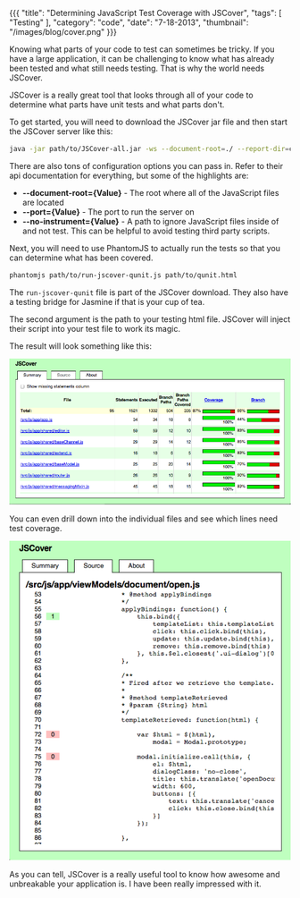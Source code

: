 {{{
    "title": "Determining JavaScript Test Coverage with JSCover",
    "tags": [ "Testing" ],
    "category": "code",
    "date": "7-18-2013",
    "thumbnail": "/images/blog/cover.png"
}}}

Knowing what parts of your code to test can sometimes be tricky. If you have a large application, it can be challenging to know what has already been tested and what still needs testing. That is why the world needs JSCover.

JSCover is a really great tool that looks through all of your code to determine what parts have unit tests and what parts don't.

To get started, you will need to download the JSCover jar file and then start the JSCover server like this:

```bash
java -jar path/to/JSCover-all.jar -ws --document-root=./ --report-dir=coverage
```
There are also tons of configuration options you can pass in. Refer to their api documentation for everything, but some of the highlights are:

- **--document-root={Value}** - The root where all of the JavaScript files are located
- **--port={Value}** - The port to run the server on
- **--no-instrument={Value}** - A path to ignore JavaScript files inside of and not test. This can be helpful to avoid testing third party scripts.

Next, you will need to use PhantomJS to actually run the tests so that you can determine what has been covered.

```bash
phantomjs path/to/run-jscover-qunit.js path/to/qunit.html
```

The `run-jscover-qunit` file is part of the JSCover download. They also have a testing bridge for Jasmine if that is your cup of tea.

The second argument is the path to your testing html file. JSCover will inject their script into your test file to work its magic.

The result will look something like this:

![JSCover Results](/images/blog/jscover.png)

You can even drill down into the individual files and see which lines need test coverage. 

![JSCover Results](/images/blog/jscover2.png)

As you can tell, JSCover is a really useful tool to know how awesome and unbreakable your application is. I have been really impressed with it.
